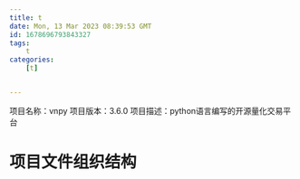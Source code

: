 ```yaml
---
title: t
date: Mon, 13 Mar 2023 08:39:53 GMT
id: 1678696793843327
tags:
	t
categories:
	[t]


---
```

项目名称：vnpy
项目版本：3.6.0
项目描述：python语言编写的开源量化交易平台

# 项目文件组织结构
